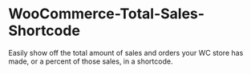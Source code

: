 WooCommerce-Total-Sales-Shortcode
=================================

Easily show off the total amount of sales and orders your WC store has made, or a percent of those sales, in a shortcode.
